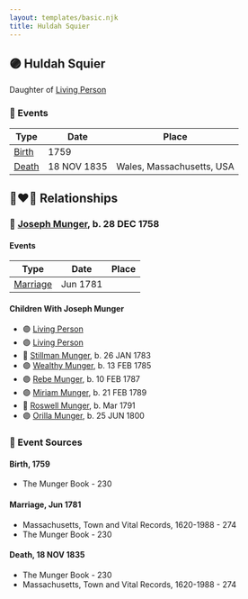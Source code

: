 ```yaml
---
layout: templates/basic.njk
title: Huldah Squier
---
```

## 🟣 Huldah Squier

Daughter of [Living Person](/people/3/35783343)

### 📆 Events

Type | Date | Place
------ | ------ | ------
[Birth](#event-ac39d3fc-7ae2-4dd5-82d1-90ca86b3e80f) | 1759 |
[Death](#event-0a5f919a-2204-4df6-9632-a54e646191a4) | 18 NOV 1835 | Wales, Massachusetts, USA

## 👩‍❤️‍👨 Relationships

### 🔵 [Joseph Munger](/people/4/48832802), b. 28 DEC 1758

#### Events

Type | Date | Place
------ | ------ | ------
[Marriage](#event-f21c25f4-d01d-43f7-885d-e39ddcd25f2d) | Jun 1781 |
#### Children With Joseph Munger
* 🟣 [Living Person](/people/9/92752548)
* 🟣 [Living Person](/people/5/57250648)
* 🔵 [Stillman Munger](/people/5/55728126), b. 26 JAN 1783
* 🟣 [Wealthy Munger](/people/3/31830663), b. 13 FEB 1785
* 🟣 [Rebe Munger](/people/3/39304822), b. 10 FEB 1787
* 🟣 [Miriam Munger](/people/1/13266841), b. 21 FEB 1789
* 🔵 [Roswell Munger](/people/2/21686617), b. Mar 1791
* 🟣 [Orilla Munger](/people/6/60133360), b. 25 JUN 1800
### 📰 Event Sources

#### <a id="event-ac39d3fc-7ae2-4dd5-82d1-90ca86b3e80f"></a> Birth, 1759
* The Munger Book  - 230

#### <a id="event-f21c25f4-d01d-43f7-885d-e39ddcd25f2d"></a> Marriage, Jun 1781
* Massachusetts, Town and Vital Records, 1620-1988  - 274
* The Munger Book  - 230
#### <a id="event-0a5f919a-2204-4df6-9632-a54e646191a4"></a> Death, 18 NOV 1835
* The Munger Book  - 230
* Massachusetts, Town and Vital Records, 1620-1988  - 274
